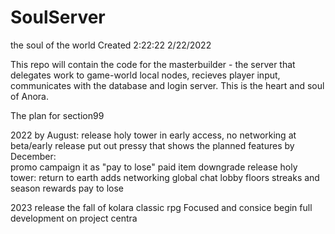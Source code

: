 # SoulServer
the soul of the world
Created 2:22:22 2/22/2022

This repo will contain the code for the masterbuilder - the server that delegates work to game-world local nodes, recieves player input, communicates with the database and login server.
This is the heart and soul of Anora.

The plan for section99

2022
	by August:
		release holy tower in early access, no networking
		at beta/early release put out pressy that shows the planned features
	by December:	
		promo campaign it as "pay to lose"
			paid item downgrade
		release holy tower: return to earth
			adds networking
			global chat
			lobby floors
			streaks and season rewards
			pay to lose

		

2023
	release the fall of kolara
		classic rpg
		Focused and consice 
	begin full development on project centra
